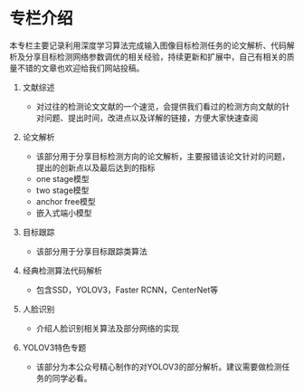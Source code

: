 # 专栏介绍

本专栏主要记录利用深度学习算法完成输入图像目标检测任务的论文解析、代码解析及分享目标检测网络参数调优的相关经验，持续更新和扩展中，自己有相关的质量不错的文章也欢迎给我们网站投稿。  
1. 文献综述
    - 对过往的检测论文文献的一个速览，会提供我们看过的检测方向文献的针对问题、提出时间，改进点以及详解的链接，方便大家快速查阅

2. 论文解析  
    - 该部分用于分享目标检测方向的论文解析，主要报错该论文针对的问题，提出的创新点以及最后达到的指标
    - one stage模型
    - two stage模型
    - anchor free模型
    - 嵌入式端小模型  

3. 目标跟踪    
   
    - 该部分用于分享目标跟踪类算法

4. 经典检测算法代码解析
    - 包含SSD，YOLOV3，Faster RCNN，CenterNet等
5. 人脸识别  
    - 介绍人脸识别相关算法及部分网络的实现
6. YOLOV3特色专题  
    - 该部分为本公众号精心制作的对YOLOV3的部分解析。建议需要做检测任务的同学必看。
